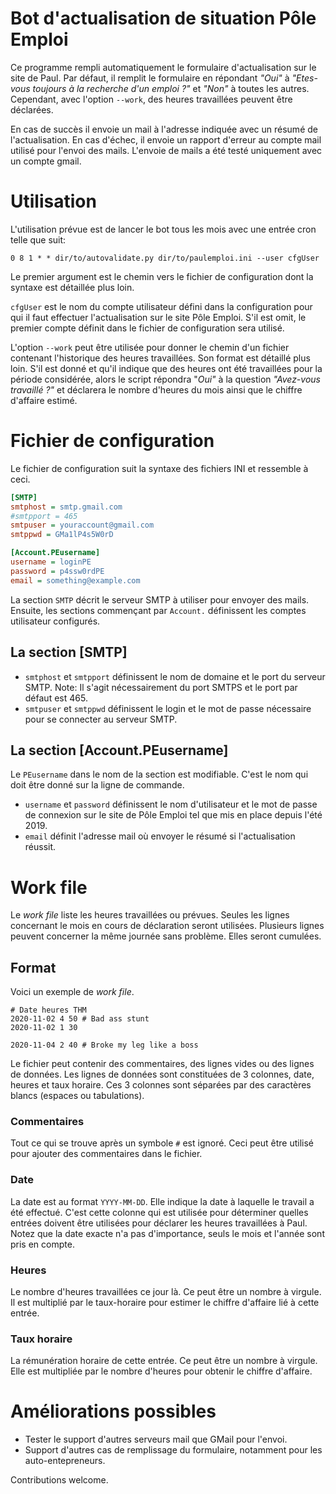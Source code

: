 # Bot d'actualisation de situation Pôle Emploi

Ce programme rempli automatiquement le formulaire d'actualisation sur le site
de Paul. Par défaut, il remplit le formulaire en répondant *"Oui"* à
*"Etes-vous toujours à la recherche d'un emploi ?"* et *"Non"* à toutes les
autres. Cependant, avec l'option `--work`, des heures travaillées peuvent être
déclarées.

En cas de succès il envoie un mail à l'adresse indiquée avec un résumé de
l'actualisation. En cas d'échec, il envoie un rapport d'erreur au compte mail
utilisé pour l'envoi des mails. L'envoie de mails a été testé uniquement avec
un compte gmail.

# Utilisation

L'utilisation prévue est de lancer le bot tous les mois avec une entrée cron
telle que suit:

    0 8 1 * * dir/to/autovalidate.py dir/to/paulemploi.ini --user cfgUser

Le premier argument est le chemin vers le fichier de configuration dont la
syntaxe est détaillée plus loin.

`cfgUser` est le nom du compte utilisateur défini dans la configuration pour
qui il faut effectuer l'actualisation sur le site Pôle Emploi. S'il est omit,
le premier compte définit dans le fichier de configuration sera utilisé.

L'option `--work` peut être utilisée pour donner le chemin d'un fichier
contenant l'historique des heures travaillées. Son format est détaillé plus
loin. S'il est donné et qu'il indique que des heures ont été travaillées pour
la période considérée, alors le script répondra "*Oui"* à la question
*"Avez-vous travaillé ?"* et déclarera le nombre d'heures du mois ainsi que le
chiffre d'affaire estimé.

# Fichier de configuration

Le fichier de configuration suit la syntaxe des fichiers INI et ressemble à
ceci.

```ini
[SMTP]
smtphost = smtp.gmail.com
#smtpport = 465
smtpuser = youraccount@gmail.com
smtppwd = GMa1lP4s5W0rD

[Account.PEusername]
username = loginPE
password = p4ssw0rdPE
email = something@example.com
```

La section `SMTP` décrit le serveur SMTP à utiliser pour envoyer des mails.
Ensuite, les sections commençant par `Account.` définissent les comptes
utilisateur configurés.

## La section [SMTP]
- `smtphost` et `smtpport` définissent le nom de domaine et le port du serveur
  SMTP. Note: Il s'agit nécessairement du port SMTPS et le port par défaut est
  465.
- `smtpuser` et `smtppwd` définissent le login et le mot de passe nécessaire
  pour se connecter au serveur SMTP.

## La section [Account.PEusername]
Le `PEusername` dans le nom de la section est modifiable. C'est le nom qui doit
être donné sur la ligne de commande.

- `username` et `password` définissent le nom d'utilisateur et le mot de passe
  de connexion sur le site de Pôle Emploi tel que mis en place depuis l'été 2019.
- `email` définit l'adresse mail où envoyer le résumé si l'actualisation
  réussit.

# Work file

Le *work file* liste les heures travaillées ou prévues. Seules les lignes
concernant le mois en cours de déclaration seront utilisées. Plusieurs lignes
peuvent concerner la même journée sans problème. Elles seront cumulées.

## Format

Voici un exemple de *work file*.
```
# Date heures THM
2020-11-02 4 50 # Bad ass stunt
2020-11-02 1 30

2020-11-04 2 40 # Broke my leg like a boss
```

Le fichier peut contenir des commentaires, des lignes vides ou des lignes de
données.  Les lignes de données sont constituées de 3 colonnes, date, heures et
taux horaire. Ces 3 colonnes sont séparées par des caractères blancs (espaces
ou tabulations).

### Commentaires
Tout ce qui se trouve après un symbole `#` est ignoré. Ceci peut être utilisé
pour ajouter des commentaires dans le fichier.

### Date
La date est au format `YYYY-MM-DD`. Elle indique la date à laquelle le travail
a été effectué. C'est cette colonne qui est utilisée pour déterminer quelles
entrées doivent être utilisées pour déclarer les heures travaillées à Paul.
Notez que la date exacte n'a pas d'importance, seuls le mois et l'année sont
pris en compte.

### Heures
Le nombre d'heures travaillées ce jour là. Ce peut être un nombre à virgule. Il
est multiplié par le taux-horaire pour estimer le chiffre d'affaire lié à cette
entrée.

### Taux horaire
La rémunération horaire de cette entrée. Ce peut être un nombre à virgule. Elle
est multipliée par le nombre d'heures pour obtenir le chiffre d'affaire.

# Améliorations possibles

- Tester le support d'autres serveurs mail que GMail pour l'envoi.
- Support d'autres cas de remplissage du formulaire, notamment pour les
  auto-entepreneurs.

Contributions welcome.
